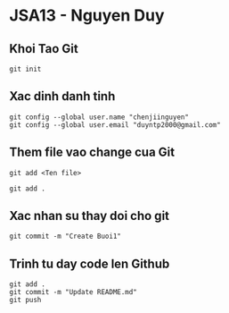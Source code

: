 # JSA13 - Nguyen Duy

## Khoi Tao Git
```
git init
```

## Xac dinh danh tinh
```
git config --global user.name "chenjiinguyen"
git config --global user.email "duyntp2000@gmail.com"
```

## Them file vao change cua Git
```
git add <Ten file>

git add .
```

## Xac nhan su thay doi cho git
```
git commit -m "Create Buoi1"
```

## Trinh tu day code len Github

```
git add .
git commit -m "Update README.md"
git push
```

